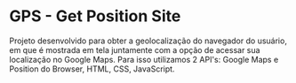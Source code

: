 # GPS - Get Position Site

Projeto desenvolvido para obter a geolocalização do navegador do usuário, em que é mostrada em tela juntamente com a opção de acessar sua localização no Google Maps.
Para isso utilizamos 2 API's: Google Maps e Position do Browser, HTML, CSS, JavaScript.
